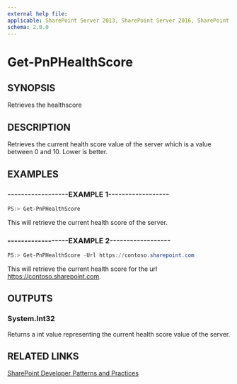 ```yaml
---
external help file:
applicable: SharePoint Server 2013, SharePoint Server 2016, SharePoint Online
schema: 2.0.0
---
```

# Get-PnPHealthScore

## SYNOPSIS
Retrieves the healthscore

## DESCRIPTION
Retrieves the current health score value of the server which is a value between 0 and 10. Lower is better.

## EXAMPLES

### ------------------EXAMPLE 1------------------
```powershell
PS:> Get-PnPHealthScore
```

This will retrieve the current health score of the server.

### ------------------EXAMPLE 2------------------
```powershell
PS:> Get-PnPHealthScore -Url https://contoso.sharepoint.com
```

This will retrieve the current health score for the url https://contoso.sharepoint.com.

## OUTPUTS

### System.Int32

Returns a int value representing the current health score value of the server.

## RELATED LINKS

[SharePoint Developer Patterns and Practices](http://aka.ms/sppnp)